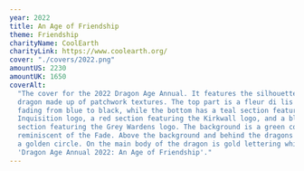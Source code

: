 ```yaml
---
year: 2022
title: An Age of Friendship
theme: Friendship
charityName: CoolEarth
charityLink: https://www.coolearth.org/
cover: "./covers/2022.png"
amountUS: 2230
amountUK: 1650
coverAlt:
  "The cover for the 2022 Dragon Age Annual. It features the silhouette of a
  dragon made up of patchwork textures. The top part is a fleur di lis pattern
  fading from blue to black, while the bottom has a teal section featuring the
  Inquisition logo, a red section featuring the Kirkwall logo, and a blue
  section featuring the Grey Wardens logo. The background is a green color
  reminiscent of the Fade. Above the background and behind the dragons head sits
  a golden circle. On the main body of the dragon is gold lettering which says
  'Dragon Age Annual 2022: An Age of Friendship'."
---
```

